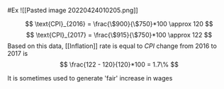 #Ex 
![[Pasted image 20220424010205.png]]


$$
\text{CPI}_{2016} = \frac{\$900}{\$750}*100 \approx 120
$$
$$
\text{CPI}_{2017} = \frac{\$915}{\$750}*100 \approx 122
$$
Based on this data, [[Inflation]] rate is equal to $CPI$ change from 2016 to 2017 is 
$$
\frac{122 - 120}{120}*100 = 1.7\%
$$

It is sometimes used to generate 'fair' increase in wages
